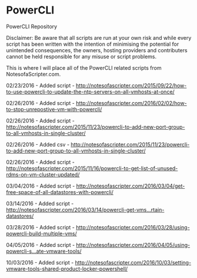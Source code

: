 # PowerCLI
PowerCLI Repository

Disclaimer: Be aware that all scripts are run at your own risk and while every script has been written with the intention of minimising the potential for unintended consequences, the owners, hosting providers and contributers cannot be held responsible for any misuse or script problems.

This is where I will place all of the PowerCLI related scripts from NotesofaScripter.com.

02/23/2016 - Added script - http://notesofascripter.com/2015/09/22/how-to-use-powercli-to-update-the-ntp-servers-on-all-vmhosts-at-once/

02/26/2016 - Added script - http://notesofascripter.com/2016/02/02/how-to-stop-unrepostive-vm-with-powercli/

02/26/2016 - Added script - http://notesofascripter.com/2015/11/23/powercli-to-add-new-port-group-to-all-vmhosts-in-single-cluster/

02/26/2016 - Added csv - http://notesofascripter.com/2015/11/23/powercli-to-add-new-port-group-to-all-vmhosts-in-single-cluster/

02/26/2016 - Added script - http://notesofascripter.com/2015/11/16/powercli-to-get-list-of-unused-rdms-on-vm-cluster-updated/

03/04/2016 - Added script - http://notesofascripter.com/2016/03/04/get-free-space-of-all-datastores-with-powercli/

03/14/2016 - Added script -  http://notesofascripter.com/2016/03/14/powercli-get-vms…rtain-datastores/

03/28/2016 - Added script -  http://notesofascripter.com/2016/03/28/using-powercli-build-multiple-vms/

04/05/2016 - Added script -  http://notesofascripter.com/2016/04/05/using-powercli-s…ate-vmware-tools/

10/03/2016 - Added script - http://notesofascripter.com/2016/10/03/setting-vmware-tools-shared-product-locker-powershell/

